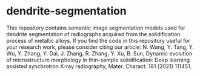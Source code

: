 # dendrite-segmentation
This repository contains semantic image segmentation models used for dendrite segmentation of radiographs acquired from the solidification process of metallic alloys. 
If you find the code in this repository useful for your research work,  please consider citing our article:  N. Wang, Y. Tang, Y. Wu, Y. Zhang, Y. Dai, J. Zhang, R. Zhang, Y. Xu, B. Sun, Dynamic evolution of microstructure morphology in thin-sample solidification: Deep learning assisted synchrotron X-ray radiography, Mater. Charact. 181 (2021) 111451. 
